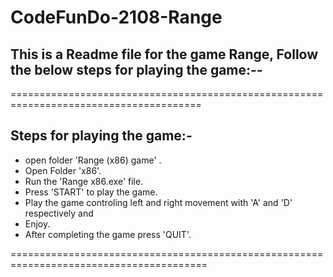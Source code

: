 # CodeFunDo-2108-Range
## This is a Readme file for the game Range, Follow the below steps for playing the game:--
=======================================================================================

## Steps for playing the game:-
*  open folder 'Range (x86) game' .
*  Open Folder 'x86'.
*  Run the 'Range x86.exe' file.
*  Press 'START' to play the game.
*  Play the game controling left and right movement with 'A' and 'D' respectively and 
*  Enjoy.
*  After completing the game press 'QUIT'.

========================================================================================
